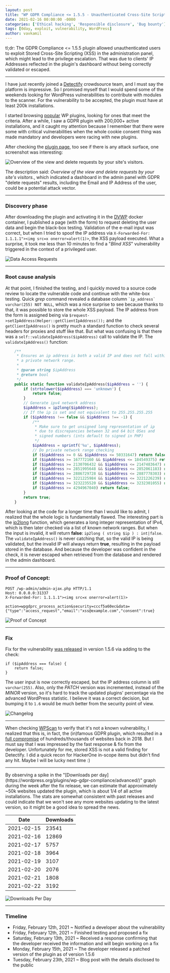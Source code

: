 ```yaml
---
layout: post
title: "WP GDPR Compliance <= 1.5.5 - Unauthenticated Cross-Site Scripting (XSS)"
date: 2021-02-16 00:00:00 -0000
categories: ['Ethical hacking', 'Responsible disclosure', 'Bug bounty']
tags: [0day, exploit, vulnerability, WordPress]
author: vavkamil
---
```


tl;dr: The GDPR Compliance <= 1.5.5 plugin allowed unauthenticated users to exploit Stored Cross-Site Scripting (XSS) in the administration panel, which might lead to the privilege escalation. That was due to clients' IP Addresses reflected in the plugin's dashboard without being correctly validated or escaped.

<hr>

I have just recently joined a [Detectify](https://detectify.com/) crowdsource team, and I must say the platform is impressive. So I promised myself that I would spend some of the weekends looking for WordPress vulnerabilities to contribute with modules to the scanner. For the vulnerability to be accepted, the plugin must have at least 200k  installations.


I started browsing [popular](https://wordpress.org/plugins/browse/popular/) WP plugins, looking for ones that meet the criteria. After a while, I saw a GDPR plugin with 200,000+ active installations, and it caught my attention because I remember that there were some with critical vulnerabilities when the whole cookie consent thing was made mandatory and developers were racing with new plugins.

After checking the [plugin page](https://wordpress.org/plugins/wp-gdpr-compliance/), too see if there is any attack surface, one screenshot was interesting:

![](/assets/img/2021/02/gdpr-screenshot.png "Overview of the view and delete requests by your site's visitors.")

The description said: *Overview of the view and delete requests by your site's visitors.*, which indicated a dashboard in the admin panel with GDPR "delete requests" results, including the Email and IP Address of the user, could be a potential attack vector.

<hr>

### Discovery phase

After downloading the plugin and activating it in the [DVWP](https://github.com/vavkamil/dvwp) docker container, I published a page (with the form) to request deleting the user data and begin the black-box testing. Validation of the e-mail input was correct, but when I tried to spoof the IP address via `X-Forwarded-For: 1.1.1.1"><img src=x onerror=alert(1)>`, the XSS payload executed. What a surprise, it took me less than 10 minutes to find a "*Blind XSS*" vulnerability triggered in the context of a privileged user.

![](/assets/img/2021/02/gdpr-data-access-request.png "Data Access Requests")

<hr>

### Root cause analysis

At that point, I finished the testing, and I quickly moved to a source code review to locate the vulnerable code and continue with the white-box testing. Quick *grep* command revealed a database column `` `ip_address` varchar(255) NOT NULL ``, which was a nice surprise to see because thanks to that, it was possible to store the whole XSS payload. The IP address from the form is assigned being via `$request->setIpAddress(Helper::getClientIpAddress());` and the `getClientIpAddress()` is pretty much a standard function to check several headers for proxies and stuff like that. But what was confusing is that there was a `self::validateIpAddress($ipAddress)` call to validate the IP. The `validateIpAddress()` function:

```php
    /**
     * Ensures an ip address is both a valid IP and does not fall within
     * a private network range.
     *
     * @param string $ipAddress
     * @return bool
     */
    public static function validateIpAddress($ipAddress = '') {
        if (strtolower($ipAddress) === 'unknown') {
            return false;
        }
        // Generate ipv4 network address
        $ipAddress = ip2long($ipAddress);
        // If the ip is set and not equivalent to 255.255.255.255
        if ($ipAddress !== false && $ipAddress !== -1) {
            /**
             * Make sure to get unsigned long representation of ip
             * due to discrepancies between 32 and 64 bit OSes and
             * signed numbers (ints default to signed in PHP)
             */
            $ipAddress = sprintf('%u', $ipAddress);
            // Do private network range checking
            if ($ipAddress >= 0 && $ipAddress <= 50331647) return false;
            if ($ipAddress >= 167772160 && $ipAddress <= 184549375) return false;
            if ($ipAddress >= 2130706432 && $ipAddress <= 2147483647) return false;
            if ($ipAddress >= 2851995648 && $ipAddress <= 2852061183) return false;
            if ($ipAddress >= 2886729728 && $ipAddress <= 2887778303) return false;
            if ($ipAddress >= 3221225984 && $ipAddress <= 3221226239) return false;
            if ($ipAddress >= 3232235520 && $ipAddress <= 3232301055) return false;
            if ($ipAddress >= 4294967040) return false;
        }
        return true;
    }
```

After looking at the code for a longer time than I would like to admit, I realized that the whole logic is fundamentally flawed. The interesting part is the [ip2long](https://www.php.net/manual/en/function.ip2long.php) function, which generates a long integer representation of IPv4, which is then later checked via a list of known network ranges. But when the input is invalid, it will return **false**: `ip2long ( string $ip ) : int|false`. The `validateIpAddress()` is never catching that, so the valid IP is being validated, but the invalid IP will always return **true**, resulting in the payload stored in the database. And because the developer was confident in the check, it is never escaped when retrieved from the database and rendered in the admin dashboard.

<hr>

### Proof of Concept:

```
POST /wp-admin/admin-ajax.php HTTP/1.1
Host: 0.0.0.0:31337
X-Forwarded-For: 1.1.1.1"><img src=x onerror=alert(1)>

action=wpgdprc_process_action&security=cccf5a60ec&data={"type":"access_request","email":"xss@example.com","consent":true}
```

![](/assets/img/2021/02/gdpr-xss-poc.png "Proof of Concept")

<hr>

### Fix

Fix for the vulnerability [was released](https://plugins.trac.wordpress.org/changeset/2474862/)  in version 1.5.6 via adding to the check:

```
if ($ipAddress === false) {
    return false;
}
```

The user input is now correctly escaped, but the IP address column is still `varchar(255)`. Also, only the *PATCH* version was incremented, instead of the *MINOR* version, so it's hard to track the updated plugins' percentage via the advanced WordPress statistic. I believe it was a correct decision, but bumping it to `1.6` would be much better from the security point of view.

![](/assets/img/2021/02/gdpr-changelog.png "Changelog")

<hr>

When checking [WPScan](https://wpscan.com/vulnerability/678dac05-d1f7-4e73-a310-dffa8f5bb9c4) to verify that it's not a known vulnerability, I realized that this is, in fact, the (in)famous GDPR plugin, which resulted in a [full compromise](https://www.wordfence.com/blog/2018/11/privilege-escalation-flaw-in-wp-gdpr-compliance-plugin-exploited-in-the-wild/)  of hundreds/thousands of websites back in 2018. But I must say that I was impressed by the fast response & fix from the developer. Unfortunately for me, stored XSS is not a valid finding for Detectify. I did a quick recon for HackerOne in-scope items but didn't find any hit. Maybe I will be lucky next time :)

<hr>
By observing a spike in the "[Downloads per day](https://wordpress.org/plugins/wp-gdpr-compliance/advanced/)" graph during the week after the fix release, we can estimate that approximately ~50k websites updated the plugin, which is about 1/4 of all active installations. The stats are somewhat consistent with past releases and could indicate that we won't see any more websites updating to the latest version, so it might be a good idea to spread the news.

| Date       | Downloads |
| ---------- | --------- |
| 2021-02-15 | 23541     |
| 2021-02-16 | 12869     |
| 2021-02-17 | 5757      |
| 2021-02-18 | 3964      |
| 2021-02-19 | 3107      |
| 2021-02-20 | 2076      |
| 2021-02-21 | 1808      |
| 2021-02-22 | 3192      |

![](/assets/img/2021/02/gdpr-downloads.png "Downloads Per Day")

<hr>

### Timeline

* Friday, February 12th, 2021 ~ Notified a developer about the vulnerability
* Friday, February 12th, 2021 ~ Finished testing and proposed a fix
* Saturday, February 13th, 2021 ~ Received a response confirming that the developer received the information and will begin working on a fix
* Monday, February 15th, 2021 ~ The developer released a patched version of the plugin as of version 1.5.6
* Tuesday, February 23th, 2021 ~ Blog post with the details disclosed to the public

